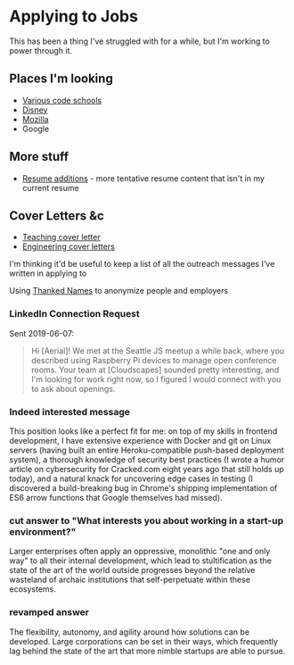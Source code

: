 # Applying to Jobs

This has been a thing I've struggled with for a while, but I'm working to power through it.

## Places I'm looking

- [Various code schools](bafe7c70-3e5d-4647-8c28-9275d369a585.md)
- [Disney](51269960-27ca-45b8-83b0-8a17d9c3f635.md)
- [Mozilla](0da88c9b-a01f-4303-9868-0aab47ae8bbc.md)
- Google

## More stuff

- [Resume additions](bc3f5b92-6223-4fe0-9b4b-753190f4ace8.md) - more tentative resume content that isn't in my current resume

## Cover Letters &c

- [Teaching cover letter](50cf2c0e-a916-4ed9-9299-1181e02678bb.md)
- [Engineering cover letters](a6808ea2-a4f3-4680-8066-58d544bb6b38.md)

I'm thinking it'd be useful to keep a list of all the outreach messages I've written in applying to

Using [Thanked Names](https://thanked.name/) to anonymize people and employers

### LinkedIn Connection Request

Sent 2019-06-07:

> Hi [Aerial]! We met at the Seattle JS meetup a while back, where you described using Raspberry Pi devices to manage open conference rooms. Your team at [Cloudscapes] sounded pretty interesting, and I'm looking for work right now, so I figured I would connect with you to ask about openings.

### Indeed interested message

This position looks like a perfect fit for me: on top of my skills in frontend development, I have extensive experience with Docker and git on Linux servers (having built an entire Heroku-compatible push-based deployment system), a thorough knowledge of security best practices (I wrote a humor article on cybersecurity for Cracked.com eight years ago that still holds up today), and a natural knack for uncovering edge cases in testing (I discovered a build-breaking bug in Chrome's shipping implementation of ES6 arrow functions that Google themselves had missed).

### cut answer to "What interests you about working in a start-up environment?"

Larger enterprises often apply an oppressive, monolithic "one and only way" to all their internal development, which lead to stultification as the state of the art of the world outside progresses beyond the relative wasteland of archaic institutions that self-perpetuate within these ecosystems.

### revamped answer

The flexibility, autonomy, and agility around how solutions can be developed. Large corporations can be set in their ways, which frequently lag behind the state of the art that more nimble startups are able to pursue.
